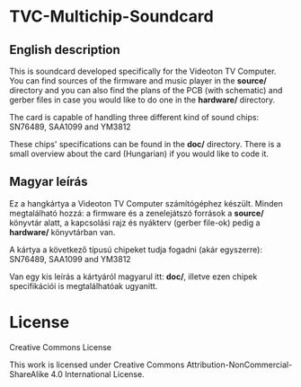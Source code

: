 # TVC-Multichip-Soundcard
## English description
  
This is soundcard developed specifically for the Videoton TV Computer. You can find sources of the firmware and music player in the 
**source/** directory and you can also find the plans of the PCB (with schematic) and gerber files in case you would like to do one in 
the **hardware/** directory.

The card is capable of handling three different kind of sound chips: SN76489, SAA1099 and YM3812

These chips' specifications can be found in the **doc/** directory. There is a small overview about the card (Hungarian) if you would like 
to code it.

## Magyar leírás

Ez a hangkártya a Videoton TV Computer számítógéphez készült. Minden megtalálható hozzá: a firmware és a zenelejátszó források a **source/** 
könyvtár alatt, a kapcsolási rajz és nyákterv (gerber file-ok) pedig a **hardware/** könyvtárban van.

A kártya a következő típusú chipeket tudja fogadni (akár egyszerre): SN76489, SAA1099 and YM3812

Van egy kis leírás a kártyáról magyarul itt: **doc/**, illetve ezen chipek specifikációi is megtalálhatóak ugyanitt.

# License
Creative Commons License

This work is licensed under Creative Commons Attribution-NonCommercial-ShareAlike 4.0 International License.
